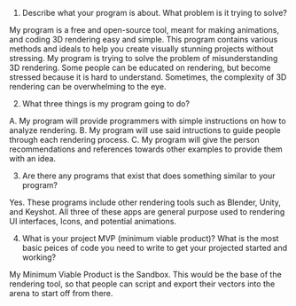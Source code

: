1. Describe what your program is about. What problem is it trying to solve?

My program is a free and open-source tool, meant for making animations, and coding 3D rendering easy and simple. This program contains various methods and ideals to help you create visually stunning projects without stressing. My program is trying to solve the problem of misunderstanding 3D rendering. Some people can be educated on rendering, but become stressed because it is hard to understand. Sometimes, the complexity of 3D rendering can be overwhelming to the eye.

2. What three things is my program going to do?

A. My program will provide programmers with simple instructions on how to analyze rendering.
B. My program will use said intructions to guide people through each rendering process.
C. My program will give the person recommendations and references towards other examples to provide them with an idea.

3. Are there any programs that exist that does something similar to your program?

Yes. These programs include other rendering tools such as Blender, Unity, and Keyshot. All three of these apps are general purpose used to rendering UI interfaces, Icons, and potential animations.

4. What is your project MVP (minimum viable product)? What is the most basic peices of code you need to write to get your projected started and working? 

My Minimum Viable Product is the Sandbox. This would be the base of the rendering tool, so that people can script and export their vectors into the arena to start off from there. 
